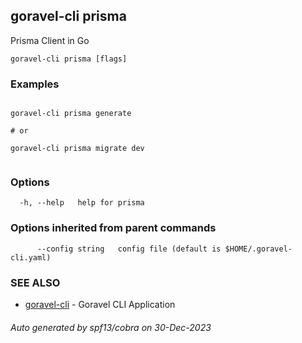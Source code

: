 ## goravel-cli prisma

Prisma Client in Go

```
goravel-cli prisma [flags]
```

### Examples

```

goravel-cli prisma generate

# or

goravel-cli prisma migrate dev
	
```

### Options

```
  -h, --help   help for prisma
```

### Options inherited from parent commands

```
      --config string   config file (default is $HOME/.goravel-cli.yaml)
```

### SEE ALSO

* [goravel-cli](goravel-cli.md)	 - Goravel CLI Application

###### Auto generated by spf13/cobra on 30-Dec-2023
